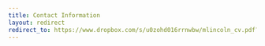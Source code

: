 ```yaml
---
title: Contact Information
layout: redirect
redirect_to: https://www.dropbox.com/s/u0zohd016rrnwbw/mlincoln_cv.pdf?dl=1
---
```

